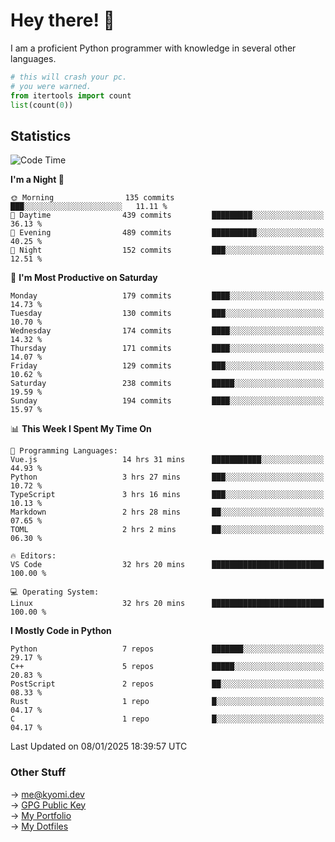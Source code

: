 # Hey there! 👋

I am a proficient Python programmer with knowledge in several other languages.

```py
# this will crash your pc.
# you were warned.
from itertools import count
list(count(0))
```

## Statistics
<!--START_SECTION:waka-->
![Code Time](http://img.shields.io/badge/Code%20Time-1%2C677%20hrs%2031%20mins-blue)

**I'm a Night 🦉** 

```text
🌞 Morning                135 commits         ███░░░░░░░░░░░░░░░░░░░░░░   11.11 % 
🌆 Daytime                439 commits         █████████░░░░░░░░░░░░░░░░   36.13 % 
🌃 Evening                489 commits         ██████████░░░░░░░░░░░░░░░   40.25 % 
🌙 Night                  152 commits         ███░░░░░░░░░░░░░░░░░░░░░░   12.51 % 
```
📅 **I'm Most Productive on Saturday** 

```text
Monday                   179 commits         ████░░░░░░░░░░░░░░░░░░░░░   14.73 % 
Tuesday                  130 commits         ███░░░░░░░░░░░░░░░░░░░░░░   10.70 % 
Wednesday                174 commits         ████░░░░░░░░░░░░░░░░░░░░░   14.32 % 
Thursday                 171 commits         ████░░░░░░░░░░░░░░░░░░░░░   14.07 % 
Friday                   129 commits         ███░░░░░░░░░░░░░░░░░░░░░░   10.62 % 
Saturday                 238 commits         █████░░░░░░░░░░░░░░░░░░░░   19.59 % 
Sunday                   194 commits         ████░░░░░░░░░░░░░░░░░░░░░   15.97 % 
```


📊 **This Week I Spent My Time On** 

```text
💬 Programming Languages: 
Vue.js                   14 hrs 31 mins      ███████████░░░░░░░░░░░░░░   44.93 % 
Python                   3 hrs 27 mins       ███░░░░░░░░░░░░░░░░░░░░░░   10.72 % 
TypeScript               3 hrs 16 mins       ███░░░░░░░░░░░░░░░░░░░░░░   10.13 % 
Markdown                 2 hrs 28 mins       ██░░░░░░░░░░░░░░░░░░░░░░░   07.65 % 
TOML                     2 hrs 2 mins        ██░░░░░░░░░░░░░░░░░░░░░░░   06.30 % 

🔥 Editors: 
VS Code                  32 hrs 20 mins      █████████████████████████   100.00 % 

💻 Operating System: 
Linux                    32 hrs 20 mins      █████████████████████████   100.00 % 
```

**I Mostly Code in Python** 

```text
Python                   7 repos             ███████░░░░░░░░░░░░░░░░░░   29.17 % 
C++                      5 repos             █████░░░░░░░░░░░░░░░░░░░░   20.83 % 
PostScript               2 repos             ██░░░░░░░░░░░░░░░░░░░░░░░   08.33 % 
Rust                     1 repo              █░░░░░░░░░░░░░░░░░░░░░░░░   04.17 % 
C                        1 repo              █░░░░░░░░░░░░░░░░░░░░░░░░   04.17 % 
```




 Last Updated on 08/01/2025 18:39:57 UTC
<!--END_SECTION:waka-->

### Other Stuff

→ [me@kyomi.dev](mailto:me@kyomi.dev)\
→ [GPG Public Key](https://github.com/bitterteriyaki.gpg)\
→ [My Portfolio](https://kyomi.dev)\
→ [My Dotfiles](https://github.com/bitterteriyaki/dotfiles)
